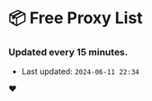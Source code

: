 # :package: Free Proxy List
### Updated every 15 minutes.

- Last updated: `2024-06-11 22:34`

:heart:
